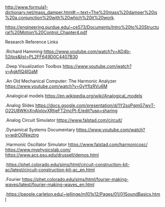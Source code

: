 http://www.formula1-dictionary.net/mass_damper.html#:~:text=The%20mass%20damper%20is%20a,conjunction%20with%20which%20it%20work.


https://engineering.purdue.edu/~ce573/Documents/Intro%20to%20Structural%20Motion%20Control_Chapter4.pdf



Research Reference Links


.Richard Hamming https://www.youtube.com/watch?v=AD4b-52jtos&list=PL2FF649D0C4407B30



.Deep Visualization Toolbox https://www.youtube.com/watch?v=AgkfIQ4IGaM


.An Old Mechanical Computer: The Harmonic Analyzer https://www.youtube.com/watch?v=GyYflzRVu6M


.Analogical models https://en.wikipedia.org/wiki/Analogical_models


.Analog Slides https://docs.google.com/presentation/d/1Y2soPgmG7wvT-O22U8WKnXnAlxlovXRtjeFT2mcPt-E/edit?usp=sharing


.Analog Circuit Simulator https://www.falstad.com/circuit/


.Dynamical Systems Documentary https://www.youtube.com/watch?v=wdrO0Nwztrg


.Harmonic Oscillator Simulator https://www.falstad.com/harmonicosc/ https://www.myphysicslab.com/ https://www.acs.psu.edu/drussell/demos.html

.https://phet.colorado.edu/sims/html/circuit-construction-kit-ac/latest/circuit-construction-kit-ac_en.html


.Fourier https://phet.colorado.edu/sims/html/fourier-making-waves/latest/fourier-making-waves_en.html


.https://people.carleton.edu/~jellinge/m101s12/Pages/01/01SoundBasics.html
